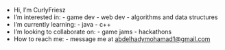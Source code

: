 - Hi, I’m CurlyFriesz
- I’m interested in:
      - game dev
      - web dev
      - algorithms and data structures
- I’m currently learning:
      - java
      - c++
- I’m looking to collaborate on:
      - game jams 
      - hackathons
- How to reach me:
      - message me at abdelhadymohamad1@gmail.com
